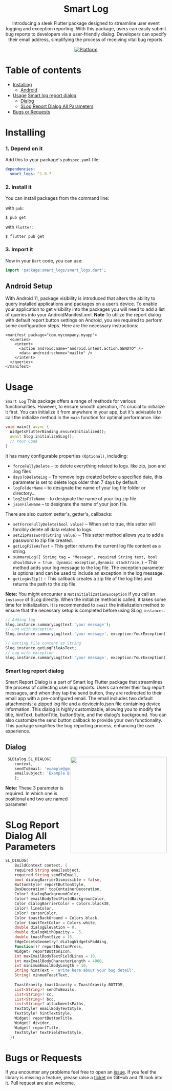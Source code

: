 <h1 align="center">Smart Log</h1>

<p align="center">Introducing a sleek Flutter package designed to streamline user event logging and exception reporting. With this package, users can easily submit bug reports to developers via a user-friendly dialog. Developers can specify their email address, simplifying the process of receiving vital bug reports.

<p align="center">
  <a href="https://flutter.dev">
    <img src="https://img.shields.io/badge/Platform-Flutter-02569B?logo=flutter"
      alt="Platform" />
  </a>
  <!-- <a href="packLink">
    <img src="https://img.shields.io/pub/v"
      alt="Pub Package" />
  </a> -->

</p>

# Table of contents

- [Installing](#installing)
  - [Android](#installing)
- [Usage](#usage)
  [Smart log report dialog](#smart-log-report-dialog)
  - [Dialog](#dialog)
  - [SLog Report Dialog All Parameters](#slog-report-dialog-all-parameters)
- [Bugs or Requests](#bugs-or-requests)

# Installing

### 1. Depend on it

Add this to your package's `pubspec.yaml` file:

```yaml
dependencies:
  smart_logs: ^1.0.7
```

### 2. Install it

You can install packages from the command line:

with `pub`:

```
$ pub get
```

with `Flutter`:

```
$ flutter pub get
```

### 3. Import it

Now in your `Dart` code, you can use:

```dart
import 'package:smart_logs/smart_logs.dart';
```

## Android Setup

With Android 11, package visibility is introduced that alters the ability to query installed applications and packages on a user’s device. To enable your application to get visibility into the packages you will need to add a list of queries into your AndroidManifest.xml.
**Note** To utilize the report dialog with default report button settings on Android, you are required to perform some configuration steps. Here are the necessary instructions:

```
<manifest package="com.mycompany.myapp">
  <queries>
    <intent>
      <action android:name="android.intent.action.SENDTO" />
      <data android:scheme="mailto" />
    </intent>
  </queries>
</manifest>
```

# Usage

`Smart Log` This package offers a range of methods for various functionalities. However, to ensure smooth operation, it's crucial to initialize it first. You can initialize it from anywhere in your app, but it's advisable to call the initialize method in the `main` function for optimal performance. like:

```dart
void main() async {
  WidgetsFlutterBinding.ensureInitialized();
  await Slog.initializeSLog();
  // Your Code
}
```

It has many configurable properties `(Optional)`, including:

- `forceFullyDelete` – to delete everything related to logs. like zip, json and .log files
- `daysToDeleteLog` – To remove logs created before a specified date, this parameter is set to delete logs older than 7 days by default.
- `logFolderName` – to designate the name of your log file folder or directory...
- `logZipFileName` – to designate the name of your log zip file.
- `jsonFileName` – to designate the name of your json file.

There are also custom setter's, getter's, callbacks:

- `setForceFullyDelete(bool value)` – When set to true, this setter will forcibly delete all data related to logs.
- `setZipPassword(String value)` – This setter method allows you to add a password to zip file created.
- `getLogFileAsText` – This getter returns the current log file content as a string.
- `summaryLog({ String tag = "Message", required String text, bool shouldSave = true, dynamic exception,dynamic stackTrace,}` – This method adds your log message to the log file. The exception parameter is optional and can be used to include an exception in the log message.
- `getLogAsZip()` - This callback creates a zip file of the log files and returns the path to the zip file.

**Note:**
You might encounter a `NotInitializationException` if you call an `instance` of SLog directly. When the initialize method is called, it takes some time for initialization. It is recommended to `await` the initialization method to ensure that the necessary setup is completed before using SLog `instances`.

<!-- ## First version

Version 3 refactored the code so that common animation controls were moved to
`AnimatedTextKit` and all animations, except for `TextLiquidFill`, extend from
`AnimatedText`. This saved hundreds of lines of duplicate code, increased
consistency across animations, and makes it easier to create new animations.

It also makes the animations more flexible because multiple animations may now
be easily combined. For example: -->

```dart
// Adding log
Slog.instance.summaryLog(text:'your message');
// Log with exception
Slog.instance.summaryLog(text:'your message', exception:YourException());
```

```dart
// Getting File content as String
Slog.instance.getLogFileAsText;
// Log with exception
Slog.instance.summaryLog(text:'your message', exception:YourException(),stackTrace:StackTrace() );
```

### Smart log report dialog

Smart Report Dialog is a part of Smart log Flutter package that streamlines the process of collecting user bug reports. Users can enter their bug report messages, and when they tap the send button, they are redirected to their email app with a pre-configured email. The email includes two default attachments: a zipped log file and a deviceinfo.json file containing device information. This dialog is highly customizable, allowing you to modify the title, hintText, buttonTitle, buttonStyle, and the dialog's background. You can also customize the send button callback to provide your own functionality. This package simplifies the bug reporting process, enhancing the user experience.

## Dialog

<img src="https://github.com/ahmad-whizpool/example_package/assets/143999277/44ce9750-be15-45a3-975a-ab51040d3540" align = "right" height = "300px">

```dart
 SLDialog.SL_DIALOG(
    context,
    sendToEmail: 'example@gmail.com',
    emailsubject: 'Example Bug by user',
    );
```

**Note:** These 3 parameter is required. In which one is positional and two are named parameter

# SLog Report Dialog All Parameters

```dart
SL_DIALOG(
    BuildContext context, {
    required String emailsubject,
    required String sendToEmail,
    bool dialogBarrierDismissible = false,
    ButtonStyle? reportButtonStyle,
    BoxDecoration? topContainerDecoration,
    Color? dialogBackgroundColor,
    Color? emailBodyTextFieldBackgrounColor,
    Color dialogBarrierColor = Colors.black38,
    Color? lineColor,
    Color? cursorColor,
    Color toastBackGround = Colors.black,
    Color toastTextColor = Colors.white,
    double dialogElevation = 0,
    double dialogWithOpacity = .5,
    double toastFontSize = 15,
    EdgeInsetsGeometry? dialogWidgetsPadding,
    Function()? reportButtonPress,
    Widget? reportButtonIcon,
    int maxEmailBodyTextFieldLines = 10,
    int maxEmailBodyCharacterLength = 4000,
    int minimumEmailBodyLength = 10,
    String hintText = 'Write here about your bug detail',
    String? minmumToastText,
    
    ToastGravity toastGravity = ToastGravity.BOTTOM,
    List<String>? sendToEmails,
    List<String>? cc,
    List<String>? bcc,
    List<String>? attachmentsPaths,
    TextStyle? emailBodyTextStyle,
    TextStyle? hintTextStyle,
    Widget? reportButtonTitle,
    Widget? divider,
    Widget? reportTitle,
    TextStyle? textFieldTextStyle,
  })
```

# Bugs or Requests

If you encounter any problems feel free to open an [issue](https://github.com/whizpool/smartlogs-flutter/issues/new?template=bug_report.md). If you feel the library is missing a feature, please raise a [ticket](https://github.com/whizpool/smartlogs-flutter/issues/new?template=feature_request.md) on GitHub and I'll look into it. Pull request are also welcome.
